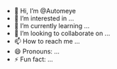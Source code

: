 - 👋 Hi, I’m @Automeye
- 👀 I’m interested in ...
- 🌱 I’m currently learning ...
- 💞️ I’m looking to collaborate on ...
- 📫 How to reach me ...
- 😄 Pronouns: ...
- ⚡ Fun fact: ...

<!---
Automeye/Automeye is a ✨ special ✨ repository because its `README.md` (this file) appears on your GitHub profile.
You can click the Preview link to take a look at your changes.
--->
